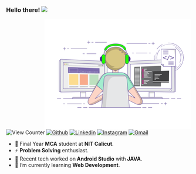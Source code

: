 <h3>Hello there! <img src="https://github.com/souvikguria98/souvikguria98/blob/master/Hi.gif" width="25"></h3>
<img align="right" alt="GIF" src="https://raw.githubusercontent.com/devSouvik/devSouvik/master/gif3.gif" width="400"/>

![View Counter](https://komarev.com/ghpvc/?username=yuvrajbedi)
[![Github](https://img.shields.io/badge/-Github-000?style=flat&logo=Github&logoColor=white)](https://github.com/yuvrajbedi)
[![Linkedin](https://img.shields.io/badge/-LinkedIn-blue?style=flat&logo=Linkedin&logoColor=white)](https://www.linkedin.com/in/yuvrajbedi/)
[![Instagram](https://img.shields.io/badge/-Instagram-c13584?style=flat&labelColor=c13584&logo=instagram&logoColor=white)](https://www.instagram.com/yuvraj_99/)
[![Gmail](https://img.shields.io/badge/-Gmail-c14438?style=flat&logo=Gmail&logoColor=white)](mailto:yuvrajbedi45@gmail.com)

- 🔭 Final Year <strong>MCA</strong> student at <strong>NIT Calicut</strong>.
- ⚡ <strong>Problem Solving</strong> enthusiast.
- 👯 Recent tech worked on<strong> Android Studio</strong> with<strong> JAVA</strong>.
- 🌱 I’m currently learning <strong>Web Development</strong>.

